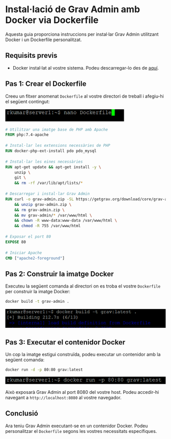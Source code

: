 # Instal·lació de Grav Admin amb Docker via Dockerfile

Aquesta guia proporciona instruccions per instal·lar Grav Admin utilitzant Docker i un Dockerfile personalitzat.

## Requisits previs

- Docker instal·lat al vostre sistema. Podeu descarregar-lo des de [aquí](https://www.docker.com/get-started).

## Pas 1: Crear el Dockerfile

Creeu un fitxer anomenat `Dockerfile` al vostre directori de treball i afegiu-hi el següent contingut:

![nano Dockerfile](../images/docker/2.png)

```Dockerfile
# Utilitzar una imatge base de PHP amb Apache
FROM php:7.4-apache

# Instal·lar les extensions necessàries de PHP
RUN docker-php-ext-install pdo pdo_mysql

# Instal·lar les eines necessàries
RUN apt-get update && apt-get install -y \
    unzip \
    git \
    && rm -rf /var/lib/apt/lists/*

# Descarregar i instal·lar Grav Admin
RUN curl -o grav-admin.zip -SL https://getgrav.org/download/core/grav-admin/latest \
    && unzip grav-admin.zip \
    && rm grav-admin.zip \
    && mv grav-admin/* /var/www/html \
    && chown -R www-data:www-data /var/www/html \
    && chmod -R 755 /var/www/html

# Exposar el port 80
EXPOSE 80

# Iniciar Apache
CMD ["apache2-foreground"]
```

## Pas 2: Construir la imatge Docker

Executeu la següent comanda al directori on es troba el vostre `Dockerfile` per construir la imatge Docker:

```sh
docker build -t grav-admin .
```
![Docker build](../images/docker/3.png)

## Pas 3: Executar el contenidor Docker

Un cop la imatge estigui construïda, podeu executar un contenidor amb la següent comanda:

```sh
docker run -d -p 80:80 grav:latest
```
![alt text](../images/docker/4.png)

Això exposarà Grav Admin al port 8080 del vostre host. Podeu accedir-hi navegant a `http://localhost:8080` al vostre navegador.

## Conclusió

Ara teniu Grav Admin executant-se en un contenidor Docker. Podeu personalitzar el `Dockerfile` segons les vostres necessitats específiques.
